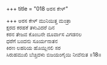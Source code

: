 +++
title = "018 ಅರಸ ಕೇಳ್"

+++
ಅರಸ ಕೇಳ್ ಮುನಿಯಿತ್ತ ಮಂತ್ರಾ  
ಕ್ಷರದ ಕರಹಕೆ ತಳುವಿದರೆ ದಿನ  
ಕರನ ತೇಜವ ಕೊಂಬನೇ ದೂರ್ವಾಸ ವಿಗಡನಲ  
ಧರೆಗೆ ಬಂದನು ಸೂರ್ಯನಾತನ  
ಕಿರಣ ಲಹರಿಯ ಹೊಯ್ಲಿನಲಿ ಸರ  
ಸಿರುಹಮುಖಿ ಬೆಚ್ಚಿದಳು ಬಿಜಯಂಗೈಯಿ ನೀವೆನುತ     ॥18॥
